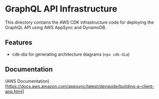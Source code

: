 # GraphQL API Infrastructure

This directory contains the AWS CDK infrastructure code for deploying the GraphQL API using AWS AppSync and DynamoDB.

## Features

- cdk-dia for generating architecture diagrams (`npx cdk-dia`)

## Documentation

(AWS Documentation)[https://docs.aws.amazon.com/appsync/latest/devguide/building-a-client-app.html]
